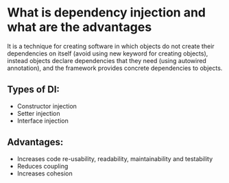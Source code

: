 # What is dependency injection and what are the advantages
It is a technique for creating software in which objects do not create their dependencies on itself (avoid using new keyword for creating objects),
instead objects declare dependencies that they need (using autowired annotation), and the framework provides concrete dependencies to objects.

## Types of DI:
- Constructor injection
- Setter injection 
- Interface injection 

## Advantages:
- Increases code re-usability, readability, maintainability and testability
- Reduces coupling
- Increases cohesion 